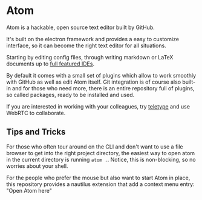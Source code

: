 Atom
===

Atom is a hackable, open source text editor built by GitHub.

It's built on the electron framework and provides a easy to customize
interface, so it can become the right text editor for all situations.

Starting by editing config files, through writing markdown or LaTeX documents
up to [full featured IDEs][atom-ide].

By default it comes with a small set of plugins which allow to work smoothly
with GitHub as well as edit Atom itself. Git integration is of course also
built-in and for those who need more, there is an entire repository full of
plugins, so called packages, ready to be installed and used.

If you are interested in working with your colleagues, try
[teletype][atom-teletype] and use WebRTC to collaborate.


Tips and Tricks
---

For those who often tour around on the CLI and don't want to use a file browser
to get into the right project directory, the easiest way to open atom in the
current directory is running `atom .`. Notice, this is non-blocking, so no
worries about your shell.

For the people who prefer the mouse but also want to start Atom in place, this
repository provides a nautilus extension that add a context menu entry: "Open
Atom here"


[atom-ide]: https://ide.atom.io
[atom-teletype]: https://teletype.atom.io
